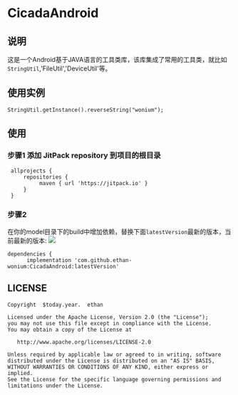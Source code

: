 # CicadaAndroid

## 说明

这是一个Android基于JAVA语言的工具类库，该库集成了常用的工具类，就比如`StringUtil`,'FileUtil','DeviceUtil'等。
## 使用实例
   ```
   StringUtil.getInstance().reverseString("wonium");
   ```
## 使用
### 步骤1 添加 JitPack repository 到项目的根目录
   ```
    allprojects {
        repositories {
             maven { url 'https://jitpack.io' }
        }
    }
   ```
### 步骤2


在你的model目录下的build中增加依赖，替换下面`latestVersion`最新的版本，当前最新的版本: [![](https://jitpack.io/v/ethan-wonium/CicadaAndroid.svg)](https://jitpack.io/#ethan-wonium/CicadaAndroid)

```
dependencies {
	  implementation 'com.github.ethan-wonium:CicadaAndroid:latestVersion'
```
## LICENSE

```text
Copyright  $today.year.  ethan

Licensed under the Apache License, Version 2.0 (the "License");
you may not use this file except in compliance with the License.
You may obtain a copy of the License at

   http://www.apache.org/licenses/LICENSE-2.0

Unless required by applicable law or agreed to in writing, software
distributed under the License is distributed on an "AS IS" BASIS,
WITHOUT WARRANTIES OR CONDITIONS OF ANY KIND, either express or implied.
See the License for the specific language governing permissions and
limitations under the License.

```
